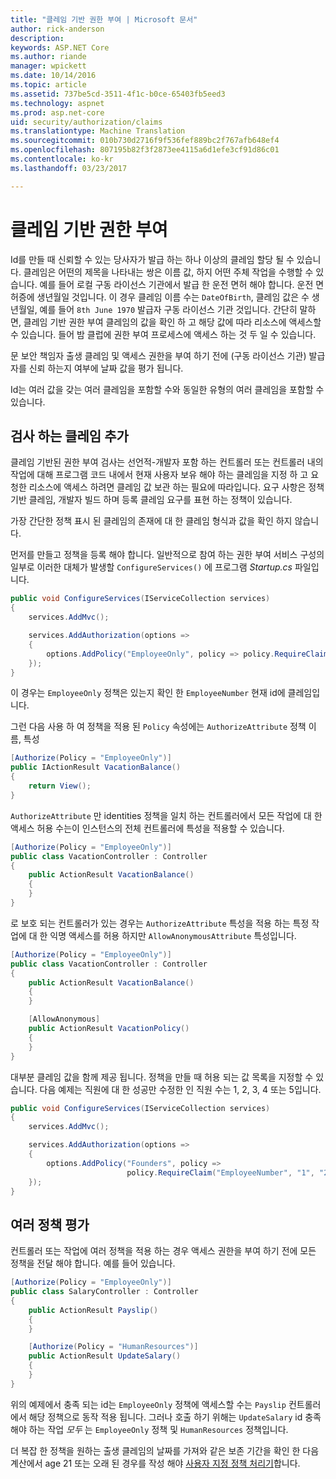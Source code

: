 ```yaml
---
title: "클레임 기반 권한 부여 | Microsoft 문서"
author: rick-anderson
description: 
keywords: ASP.NET Core
ms.author: riande
manager: wpickett
ms.date: 10/14/2016
ms.topic: article
ms.assetid: 737be5cd-3511-4f1c-b0ce-65403fb5eed3
ms.technology: aspnet
ms.prod: asp.net-core
uid: security/authorization/claims
ms.translationtype: Machine Translation
ms.sourcegitcommit: 010b730d2716f9f536fef889bc2f767afb648ef4
ms.openlocfilehash: 807195b82f3f2873ee4115a6d1efe3cf91d86c01
ms.contentlocale: ko-kr
ms.lasthandoff: 03/23/2017

---
```

# <a name="claims-based-authorization"></a>클레임 기반 권한 부여

<a name=security-authorization-claims-based></a>

Id를 만들 때 신뢰할 수 있는 당사자가 발급 하는 하나 이상의 클레임 할당 될 수 있습니다. 클레임은 어떤의 제목을 나타내는 쌍은 이름 값, 하지 어떤 주체 작업을 수행할 수 있습니다. 예를 들어 로컬 구동 라이선스 기관에서 발급 한 운전 면허 해야 합니다. 운전 면허증에 생년월일 것입니다. 이 경우 클레임 이름 수는 `DateOfBirth`, 클레임 값은 수 생년월일, 예를 들어 `8th June 1970` 발급자 구동 라이선스 기관 것입니다. 간단히 말하면, 클레임 기반 권한 부여 클레임의 값을 확인 하 고 해당 값에 따라 리소스에 액세스할 수 있습니다. 들어 밤 클럽에 권한 부여 프로세스에 액세스 하는 것 두 일 수 있습니다.

문 보안 책임자 출생 클레임 및 액세스 권한을 부여 하기 전에 (구동 라이선스 기관) 발급자를 신뢰 하는지 여부에 날짜 값을 평가 됩니다.

Id는 여러 값을 갖는 여러 클레임을 포함할 수와 동일한 유형의 여러 클레임을 포함할 수 있습니다.

## <a name="adding-claims-checks"></a>검사 하는 클레임 추가

클레임 기반된 권한 부여 검사는 선언적-개발자 포함 하는 컨트롤러 또는 컨트롤러 내의 작업에 대해 프로그램 코드 내에서 현재 사용자 보유 해야 하는 클레임을 지정 하 고 요청한 리소스에 액세스 하려면 클레임 값 보관 하는 필요에 따라입니다. 요구 사항은 정책 기반 클레임, 개발자 빌드 하며 등록 클레임 요구를 표현 하는 정책이 있습니다.

가장 간단한 정책 표시 된 클레임의 존재에 대 한 클레임 형식과 값을 확인 하지 않습니다.

먼저를 만들고 정책을 등록 해야 합니다. 일반적으로 참여 하는 권한 부여 서비스 구성의 일부로 이러한 대체가 발생할 `ConfigureServices()` 에 프로그램 *Startup.cs* 파일입니다.

```csharp
public void ConfigureServices(IServiceCollection services)
{
    services.AddMvc();

    services.AddAuthorization(options =>
    {
        options.AddPolicy("EmployeeOnly", policy => policy.RequireClaim("EmployeeNumber"));
    });
}
```

이 경우는 `EmployeeOnly` 정책은 있는지 확인 한 `EmployeeNumber` 현재 id에 클레임입니다.

그런 다음 사용 하 여 정책을 적용 된 `Policy` 속성에는 `AuthorizeAttribute` 정책 이름, 특성

```csharp
[Authorize(Policy = "EmployeeOnly")]
public IActionResult VacationBalance()
{
    return View();
}
```

`AuthorizeAttribute` 만 identities 정책을 일치 하는 컨트롤러에서 모든 작업에 대 한 액세스 허용 수는이 인스턴스의 전체 컨트롤러에 특성을 적용할 수 있습니다.

```csharp
[Authorize(Policy = "EmployeeOnly")]
public class VacationController : Controller
{
    public ActionResult VacationBalance()
    {
    }
}
```

로 보호 되는 컨트롤러가 있는 경우는 `AuthorizeAttribute` 특성을 적용 하는 특정 작업에 대 한 익명 액세스를 허용 하지만 `AllowAnonymousAttribute` 특성입니다.

```csharp
[Authorize(Policy = "EmployeeOnly")]
public class VacationController : Controller
{
    public ActionResult VacationBalance()
    {
    }

    [AllowAnonymous]
    public ActionResult VacationPolicy()
    {
    }
}
```

대부분 클레임 값을 함께 제공 됩니다. 정책을 만들 때 허용 되는 값 목록을 지정할 수 있습니다. 다음 예제는 직원에 대 한 성공만 수정한 인 직원 수는 1, 2, 3, 4 또는 5입니다.

```csharp
public void ConfigureServices(IServiceCollection services)
{
    services.AddMvc();

    services.AddAuthorization(options =>
    {
        options.AddPolicy("Founders", policy =>
                          policy.RequireClaim("EmployeeNumber", "1", "2", "3", "4", "5"));
    });
}
```

## <a name="multiple-policy-evaluation"></a>여러 정책 평가

컨트롤러 또는 작업에 여러 정책을 적용 하는 경우 액세스 권한을 부여 하기 전에 모든 정책을 전달 해야 합니다. 예를 들어 있습니다.

```csharp
[Authorize(Policy = "EmployeeOnly")]
public class SalaryController : Controller
{
    public ActionResult Payslip()
    {
    }

    [Authorize(Policy = "HumanResources")]
    public ActionResult UpdateSalary()
    {
    }
}
```

위의 예제에서 충족 되는 id는 `EmployeeOnly` 정책에 액세스할 수는 `Payslip` 컨트롤러에서 해당 정책으로 동작 적용 됩니다. 그러나 호출 하기 위해는 `UpdateSalary` id 충족 해야 하는 작업 *모두* 는 `EmployeeOnly` 정책 및 `HumanResources` 정책입니다.

더 복잡 한 정책을 원하는 출생 클레임의 날짜를 가져와 같은 보존 기간을 확인 한 다음 계산에서 age 21 또는 오래 된 경우를 작성 해야 [사용자 지정 정책 처리기](policies.md#security-authorization-policies-based)합니다.

